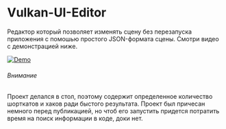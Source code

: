 # Vulkan-UI-Editor
Редактор который позволяет изменять сцену без перезапуска приложения с помошью простого JSON-формата сцены. Смотри видео с демонстрацией ниже.

[![Demo](https://img.youtube.com/vi/FakpPQdsZWc/0.jpg)](https://www.youtube.com/watch?v=FakpPQdsZWc)

###### Внимание
Проект делался в стол, поэтому содержит определенное количество шорткатов и хаков ради быстого результата. Проект был причесан немного перед публикацией, но чтоб его запустить придется потратить время на поиск информации в коде, доки нет.
